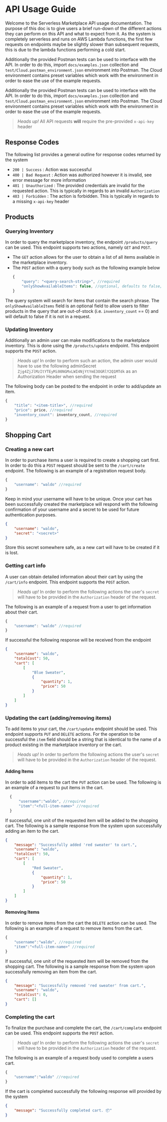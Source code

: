# API Usage Guide
Welcome to the Serverless Marketplace API usage documentation. The purpose of this doc is to give users a brief run-down of the different actions they can perform on this API and what to expect from it. As the system is completely serverless and runs on AWS Lambda functions, the first few requests on endpoints maybe be slightly slower than subsequent requests, this is due to the lambda functions performing a cold start. 

Additionally the provided Postman tests can be used to interface with the API. In order to do this, import `docs/examples.json` collection and `test/Cloud.postman_environment.json` environment into Postman. The Cloud environment contains preset variables which work with the environment in order to ease the use of the example requests.

Additionally the provided Postman tests can be used to interface with the API. In order to do this, import `docs/examples.json` collection and `test/Cloud.postman_environment.json` environment into Postman. The Cloud environment contains preset variables which work with the environment in order to ease the use of the example requests.

> *Heads up!* 
> All API requests **will** require the pre-provided `x-api-key` header

## Response Codes

The following list provides a general outline for response codes returned by the system
- `200 | Success` : Action was successful
- `400 | Bad Request` : Action was authorized however it is invalid, see error message for more information
- `401 | Unauthorized` : The provided credentials are invalid for the requested action. This is typically in regards to an invalid `Authorization`
- `403 | Forbidden` : The action is forbidden. This is typically in regards to a missing `x-api-key` header


## Products
### Querying Inventory
In order to query the marketplace inventory, the endpoint `/products/query` can be used. This endpoint supports two actions, namely `GET` and `POST`. 
- The `GET` action allows for the user to obtain a list of all items available in the marketplace inventory.
- The `POST` action with a query body such as the following example below
  ```js
  {
      "query": "<query-search-string>", //required
      "onlyShowAvailableItems": false, //optional, defaults to false, 
  }
  ```
The query system will search for items that contain the search phrase. The `onlyShowAvailableItems` field is an optional field to allow users to filter products in the query that are out-of-stock (i.e. `inventory_count` == 0) and will default to false if it is not in a request. 

### Updating Inventory
Additionally an admin user can make modifications to the marketplace inventory. This is done using the `/products/update` endpoint. This endpoint supports the `POST` action. 
> *Heads up!* 
> In order to perform such an action, the admin user would have to use the following adminSecret `Zjg4ZjJlMzItYTEyMi00NGMxLWI4NjYtYmE3OGRlY2Q1MTdk` as an Authorization Header when sending the request

The following body can be posted to the endpoint in order to add/update an item.
```js
{
    "title": "<item-title>", //required
    "price": price, //required
    "inventory_count": inventory_count, //required
}
```

## Shopping Cart
### Creating a new cart
In order to purchase items a user is required to create a shopping cart first. In order to do this a `POST` request should be sent to the `/cart/create` endpoint. The following is an example of a registration request body.
```js
{
    "username": "waldo" //required
}
```
Keep in mind your username will have to be unique. Once your cart has been successfully created the marketplace will respond with the following confirmation of your username and a secret to be used for future authentication purposes.
```json
{
    "username": "waldo", 
    "secret": "<secret>"
}
```
Store this secret somewhere safe, as a new cart will have to be created if it is lost.

### Getting cart info
A user can obtain detailed information about their cart by using the `/cart/info` endpoint. This endpoint supports the `POST` action. 

> *Heads up!* 
> In order to perform the following actions the user's `secret` will have to be provided in the `Authorization` header of the request.

The following is an example of a request from a user to get information about their cart.
```js
{
    "username": "waldo" //required
}
```
If successful the following response will be received from the endpoint
```json
{
    "username": "waldo",
    "totalCost": 50,
    "cart": [
        [
            "Blue Sweater",
            {
                "quantity": 1,
                "price": 50
            }
        ]
    ]
}
```

### Updating the cart (adding/removing items)
To add items to your cart, the `/cart/update` endpoint should be used. This endpoint supports `PUT` and `DELETE` actions. For the operation to be successful the `item` field should be a string that is identical to the name of a product existing in the marketplace inventory or the cart. 
> *Heads up!* 
> In order to perform the following actions the user's `secret` will have to be provided in the `Authorization` header of the request.


#### Adding Items
In order to add items to the cart the `PUT` action can be used. The following is an example of a request to put items in the cart.
```js
  {
      "username":"waldo", //required
      "item":"<full-item-name>" //required
  }
```
If successful, one unit of the requested item will be added to the shopping cart. The following is a sample response from the system upon successfully adding an item to the cart.
  ```json
  {
      "message": "Successfully added 'red sweater' to cart.",
      "username": "waldo",
      "totalCost": 50,
      "cart": [
          [
              "Red Sweater",
              {
                  "quantity": 1,
                  "price": 50
              }
          ]
      ]
  }
  ```

#### Removing Items
In order to remove items from the cart the `DELETE` action can be used. The following is an example of a request to remove items from the cart.
```js
{
    "username":"waldo", //required
    "item":"<full-item-name>" //required
}
```
If successful, one unit of the requested item will be removed from the shopping cart. The following is a sample response from the system upon successfully removing an item from the cart.
```json
{
    "message": "Successfully removed 'red sweater' from cart.",
    "username": "waldo",
    "totalCost": 0,
    "cart": []
}
```

### Completing the cart
To finalize the purchase and complete the cart, the `/cart/complete` endpoint can be used. This endpoint supports the `POST` action.

> *Heads up!* 
> In order to perform the following actions the user's `secret` will have to be provided in the `Authorization` header of the request.

The following is an example of a request body used to complete a users cart.
```js
{
    "username":"waldo" //required
}
```
If the cart is completed successfully the following response will provided by the system
```json
{
    "message": "Successfully completed cart. 📦"
}
```